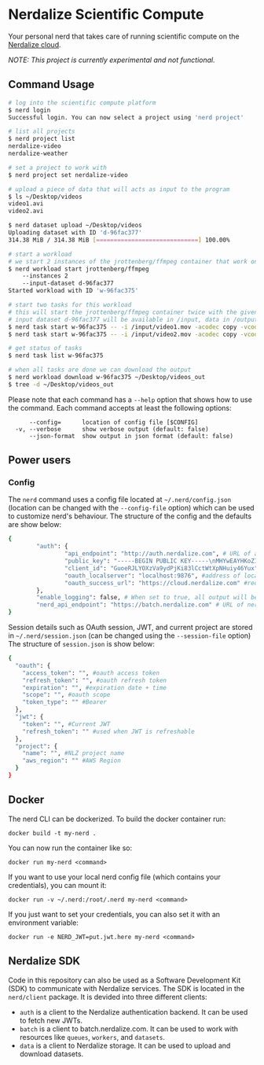 # Nerdalize Scientific Compute
Your personal nerd that takes care of running scientific compute on the [Nerdalize cloud](http://nerdalize.com/cloud/).

_NOTE: This project is currently experimental and not functional._

## Command Usage

```bash
# log into the scientific compute platform
$ nerd login
Successful login. You can now select a project using 'nerd project'

# list all projects
$ nerd project list
nerdalize-video
nerdalize-weather

# set a project to work with
$ nerd project set nerdalize-video

# upload a piece of data that will acts as input to the program
$ ls ~/Desktop/videos
video1.avi
video2.avi

$ nerd dataset upload ~/Desktop/videos
Uploading dataset with ID 'd-96fac377'
314.38 MiB / 314.38 MiB [=============================] 100.00%

# start a workload
# we start 2 instances of the jrottenberg/ffmpeg container that work on the input dataset
$ nerd workload start jrottenberg/ffmpeg
    --instances 2
    --input-dataset d-96fac377
Started workload with ID 'w-96fac375'

# start two tasks for this workload
# this will start the jrottenberg/ffmpeg container twice with the given arguments
# input dataset d-96fac377 will be available in /input, data in /output will be uploaded when the task successfully executed
$ nerd task start w-96fac375 -- -i /input/video1.mov -acodec copy -vcodec copy /output/video1.avi
$ nerd task start w-96fac375 -- -i /input/video2.mov -acodec copy -vcodec copy /output/video2.avi

# get status of tasks
$ nerd task list w-96fac375

# when all tasks are done we can download the output
$ nerd workload download w-96fac375 ~/Desktop/videos_out
$ tree -d ~/Desktop/videos_out

```

Please note that each command has a `--help` option that shows how to use the command.
Each command accepts at least the following options:
```
      --config=      location of config file [$CONFIG]
  -v, --verbose      show verbose output (default: false)
      --json-format  show output in json format (default: false)
```

## Power users

### Config

The `nerd` command uses a config file located at `~/.nerd/config.json` (location can be changed with the `--config-file` option) which can be used to customize nerd's behaviour.
The structure of the config and the defaults are show below:
```bash
{
        "auth": {
                "api_endpoint": "http://auth.nerdalize.com", # URL of authentication server
                "public_key": "-----BEGIN PUBLIC KEY-----\nMHYwEAYHKoZIzj0CAQYFK4EEACIDYgAEAkYbLnam4wo+heLlTZEeh1ZWsfruz9nk\nkyvc4LwKZ8pez5KYY76H1ox+AfUlWOEq+bExypcFfEIrJkf/JXa7jpzkOWBDF9Sa\nOWbQHMK+vvUXieCJvCc9Vj084ABwLBgX\n-----END PUBLIC KEY-----", # Public key used to verify JWT signature
                "client_id": "GuoeRJLYOXzVa9ydPjKi83lCctWtXpNHuiy46Yux", #OAuth client ID
                "oauth_localserver": "localhost:9876", #address of local oauth server
                "oauth_success_url": "https://cloud.nerdalize.com" #redirect URL after successful login
        },
        "enable_logging": false, # When set to true, all output will be logged to ~/.nerd/log
        "nerd_api_endpoint": "https://batch.nerdalize.com" # URL of nerdalize API (NCE)
}
```

Session details such as OAuth session, JWT, and current project are stored in `~/.nerd/session.json` (can be changed using the `--session-file` option)
The structure of `session.json` is show below:
```bash
{
  "oauth": {
  	"access_token": "", #oauth access token
  	"refresh_token": "", #oauth refresh token
  	"expiration": "", #expiration date + time
  	"scope": "", #oauth scope
  	"token_type": "" #Bearer
  },
  "jwt": {
    "token": "", #Current JWT
    "refresh_token": "" #used when JWT is refreshable
  },
  "project": {
    "name": "", #NLZ project name
    "aws_region": "" #AWS Region
  }
}
```

## Docker

The nerd CLI can be dockerized. To build the docker container run:

```docker build -t my-nerd .```

You can now run the container like so:

```docker run my-nerd <command>```

If you want to use your local nerd config file (which contains your credentials), you can mount it:

```docker run -v ~/.nerd:/root/.nerd my-nerd <command>```

If you just want to set your credentials, you can also set it with an environment variable:

```docker run -e NERD_JWT=put.jwt.here my-nerd <command>```

## Nerdalize SDK

Code in this repository can also be used as a Software Development Kit (SDK) to communicate with Nerdalize services. The SDK is located in the `nerd/client` package. It is devided into three different clients:

* `auth` is a client to the Nerdalize authentication backend. It can be used to fetch new JWTs.
* `batch` is a client to batch.nerdalize.com. It can be used to work with resources like `queues`, `workers`, and `datasets`.
* `data` is a client to Nerdalize storage. It can be used to upload and download datasets.
